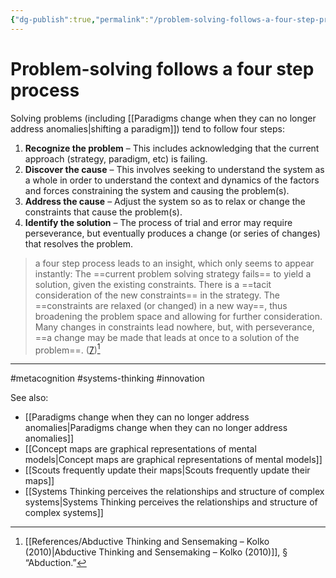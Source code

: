 ```yaml
---
{"dg-publish":true,"permalink":"/problem-solving-follows-a-four-step-process/"}
---
```



# Problem-solving follows a four step process

Solving problems (including [[Paradigms change when they can no longer address anomalies\|shifting a paradigm]]) tend to follow four steps:

1. **Recognize the problem** – This includes acknowledging that the current approach (strategy, paradigm, etc) is failing.
2. **Discover the cause** – This involves seeking to understand the system as a whole in order to understand the context and dynamics of the factors and forces constraining the system and causing the problem(s).
3. **Address the cause** – Adjust the system so as to relax or change the constraints that cause the problem(s).
4. **Identify the solution** – The process of trial and error may require perseverance, but eventually produces a change (or series of changes) that resolves the problem.

> a four step process leads to an insight, which only seems to appear instantly: The ==current problem solving strategy fails== to yield a solution, given the existing constraints. There is a ==tacit consideration of the new constraints== in the strategy. The ==constraints are relaxed (or changed) in a new way==, thus broadening the problem space and allowing for further consideration. Many changes in constraints lead nowhere, but, with perseverance, ==a change may be made that leads at once to a solution of the problem==. ([7](file:///Users/timj/Dropbox/Library/Journal%20Article/Abductive%20Thinking%20and%20Sensemaking_Kolko_22.pdf))[^1]

---
#metacognition #systems-thinking #innovation 

See also:
 - [[Paradigms change when they can no longer address anomalies\|Paradigms change when they can no longer address anomalies]]
 - [[Concept maps are graphical representations of mental models\|Concept maps are graphical representations of mental models]]
 - [[Scouts frequently update their maps\|Scouts frequently update their maps]]
 - [[Systems Thinking perceives the relationships and structure of complex systems\|Systems Thinking perceives the relationships and structure of complex systems]]

[^1]: [[References/Abductive Thinking and Sensemaking – Kolko (2010)\|Abductive Thinking and Sensemaking – Kolko (2010)]], § “Abduction.”